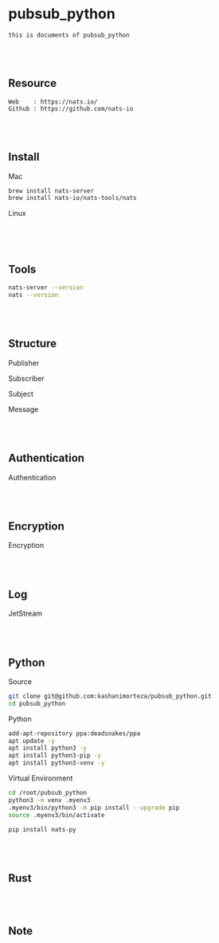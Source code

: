 <!--------------------------------------------------------------------------------- Description -->
# pubsub_python
    this is documents of pubsub_python

<!--------------------------------------------------------------------------------- Resource -->
<br><br>

## Resource  
```
Web    : https://nats.io/
Github : https://github.com/nats-io
```

<!--------------------------------------------------------------------------------- Install -->
<br><br>

## Install 

Mac
```bash
brew install nats-server
brew install nats-io/nats-tools/nats
```

Linux
```bash
```

<!--------------------------------------------------------------------------------- Tools -->
<br><br>

## Tools 
```bash
nats-server --version
nats --version
```

<!--------------------------------------------------------------------------------- Structure -->
<br><br>

## Structure 

Publisher

Subscriber

Subject

Message

<!--------------------------------------------------------------------------------- Authentication -->
<br><br>

## Authentication 

Authentication

<!--------------------------------------------------------------------------------- Encryption -->
<br><br>

## Encryption 

Encryption

<!--------------------------------------------------------------------------------- Log -->
<br><br>

## Log 

JetStream

<!--------------------------------------------------------------------------------- Python -->
<br><br>

## Python 
Source
```bash
git clone git@github.com:kashanimorteza/pubsub_python.git
cd pubsub_python
```
<!-------------------------- Python -->
Python
```bash
add-apt-repository ppa:deadsnakes/ppa
apt update -y
apt install python3 -y
apt install python3-pip -y
apt install python3-venv -y
```
<!-------------------------- Virtual Environment -->
Virtual Environment
```bash
cd /root/pubsub_python
python3 -m venv .myenv3
.myenv3/bin/python3 -m pip install --upgrade pip  
source .myenv3/bin/activate  
```
```bash
pip install nats-py
```

<!--------------------------------------------------------------------------------- Rust -->
<br><br>

## Rust 

<!--------------------------------------------------------------------------------- Note -->
<br><br>

## Note 